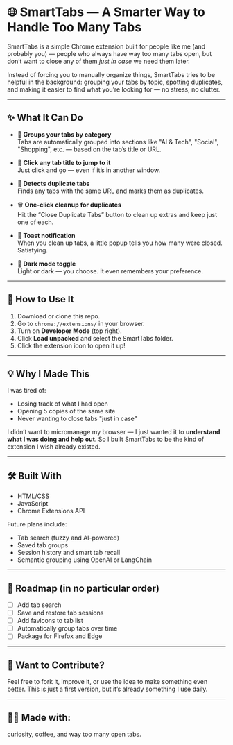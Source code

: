 # 🌐 SmartTabs — A Smarter Way to Handle Too Many Tabs

SmartTabs is a simple Chrome extension built for people like me (and probably you) — people who always have way too many tabs open, but don’t want to close any of them *just in case* we need them later.

Instead of forcing you to manually organize things, SmartTabs tries to be helpful in the background: grouping your tabs by topic, spotting duplicates, and making it easier to find what you’re looking for — no stress, no clutter.

---

## ✨ What It Can Do

- 🧠 **Groups your tabs by category**  
  Tabs are automatically grouped into sections like "AI & Tech", "Social", "Shopping", etc. — based on the tab’s title or URL.

- 🔗 **Click any tab title to jump to it**  
  Just click and go — even if it’s in another window.

- 🧹 **Detects duplicate tabs**  
  Finds any tabs with the same URL and marks them as duplicates.

- 🗑️ **One-click cleanup for duplicates**  
  Hit the “Close Duplicate Tabs” button to clean up extras and keep just one of each.

- 🍞 **Toast notification**  
  When you clean up tabs, a little popup tells you how many were closed. Satisfying.

- 🌙 **Dark mode toggle**  
  Light or dark — you choose. It even remembers your preference.

---

## 🚀 How to Use It

1. Download or clone this repo.
2. Go to `chrome://extensions/` in your browser.
3. Turn on **Developer Mode** (top right).
4. Click **Load unpacked** and select the SmartTabs folder.
5. Click the extension icon to open it up!

---

## 💡 Why I Made This

I was tired of:
- Losing track of what I had open
- Opening 5 copies of the same site
- Never wanting to close tabs "just in case"

I didn’t want to micromanage my browser — I just wanted it to **understand what I was doing and help out**. So I built SmartTabs to be the kind of extension I wish already existed.

---

## 🛠 Built With

- HTML/CSS
- JavaScript
- Chrome Extensions API

Future plans include:
- Tab search (fuzzy and AI-powered)
- Saved tab groups
- Session history and smart tab recall
- Semantic grouping using OpenAI or LangChain

---

## 📌 Roadmap (in no particular order)

- [ ] Add tab search
- [ ] Save and restore tab sessions
- [ ] Add favicons to tab list
- [ ] Automatically group tabs over time
- [ ] Package for Firefox and Edge

---

## 🙌 Want to Contribute?

Feel free to fork it, improve it, or use the idea to make something even better. This is just a first version, but it’s already something I use daily.

---

## 🧑‍💻 Made with:  
curiosity, coffee, and way too many open tabs.
